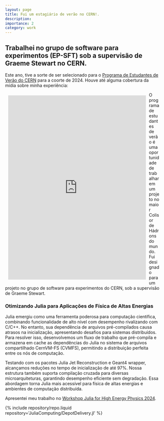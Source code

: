 ```yaml
---
layout: page
title: Fui um estagiário de verão no CERN!.
description:
importance: 2
category: work
---
```


## Trabalhei no grupo de software para experimentos (EP-SFT) sob a supervisão de Graeme Stewart no CERN.

Este ano, tive a sorte de ser selecionado para o [Programa de Estudantes de Verão do CERN](https://home.cern/summer-student-programme) para a coorte de 2024. Houve até alguma cobertura da mídia sobre minha experiência:

<div style="float: left; margin: 10px;">
    <iframe src="https://www.linkedin.com/embed/feed/update/urn:li:ugcPost:7233730225589673984?compact=1" 
        height="600" width="450" frameborder="0" allowfullscreen="" title="Embedded post">
    </iframe>
</div>
O programa de estudantes de verão é uma oportunidade de trabalhar em um projeto no maior Colisor de Hádrons do mundo. Fui designado para um projeto no grupo de software para experimentos do CERN, sob a supervisão de Graeme Stewart.

### Otimizando Julia para Aplicações de Física de Altas Energias

Julia emergiu como uma ferramenta poderosa para computação científica, combinando funcionalidade de alto nível com desempenho rivalizando com C/C++. No entanto, sua dependência de arquivos pré-compilados causa atrasos na inicialização, apresentando desafios para sistemas distribuídos. Para resolver isso, desenvolvemos um fluxo de trabalho que pré-compila e armazena em cache as dependências do Julia no sistema de arquivos compartilhado CernVM-FS (CVMFS), permitindo a distribuição perfeita entre os nós de computação.

Testando com os pacotes Julia Jet Reconstruction e Geant4 wrapper, alcançamos reduções no tempo de inicialização de até 97%. Nossa estrutura também suporta compilação cruzada para diversas microarquiteturas, garantindo desempenho eficiente sem degradação. Essa abordagem torna Julia mais acessível para física de altas energias e ambientes de computação distribuída.

Apresentei meu trabalho no [Workshop Julia for High Energy Physics 2024](https://indico.cern.ch/event/1410341/contributions/6135602/).

<div class="repositories d-flex flex-wrap flex-md-row flex-column justify-content-between align-items-center">
    {% include repository/repo.liquid repository='JuliaComputing/DepotDelivery.jl' %}

</div>
